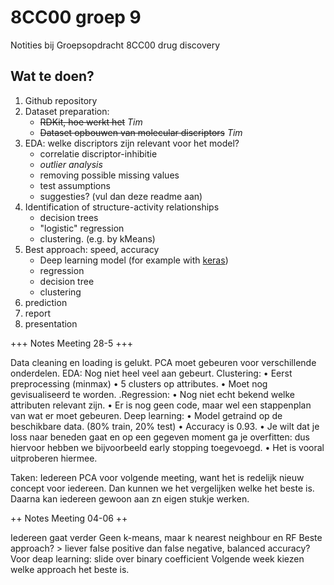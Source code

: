 # 8CC00 groep 9
 Notities bij Groepsopdracht 8CC00 drug discovery

## Wat te doen?
1. Github repository
2. Dataset preparation: 
    * ~~RDKit, hoe werkt het~~ _Tim_
    * ~~Dataset opbouwen van molecular discriptors~~ _Tim_
3. EDA: welke discriptors zijn relevant voor het model?
    * correlatie discriptor-inhibitie
    * _outlier analysis_
    * removing possible missing values
    * test assumptions
    * suggesties? (vul dan deze readme aan)
4. Identification of structure-activity relationships
    * decision trees
    * "logistic" regression 
    * clustering. (e.g. by kMeans)
5. Best approach: speed, accuracy
    * Deep learning model (for example with [keras](https://keras.io/getting_started/intro_to_keras_for_engineers/))
    * regression
    * decision tree
    * clustering 
6. prediction
7. report
8. presentation

+++ Notes Meeting 28-5 +++

Data cleaning en loading is gelukt.
PCA moet gebeuren voor verschillende onderdelen.
EDA: Nog niet heel veel aan gebeurt.
Clustering: 
•	Eerst preprocessing (minmax)
•	5 clusters op attributes.
•	Moet nog gevisualiseerd te worden.
.Regression:
•	Nog niet echt bekend welke attributen relevant zijn.
•	Er is nog geen code, maar wel een stappenplan van wat er moet gebeuren.
Deep learning:
•	Model getraind op de beschikbare data. (80% train, 20% test)
•	Accuracy is 0.93.
•	Je wilt dat je loss naar beneden gaat en op een gegeven moment ga je overfitten: dus hiervoor hebben we bijvoorbeeld early stopping toegevoegd.
•	Het is vooral uitproberen hiermee.

Taken:
Iedereen PCA voor volgende meeting, want het is redelijk nieuw concept voor iedereen. Dan kunnen we het vergelijken welke het beste is. Daarna kan iedereen gewoon aan zn eigen stukje werken.

++ Notes Meeting 04-06 ++

Iedereen gaat verder
Geen k-means, maar k nearest neighbour en RF
Beste approach? > liever false positive dan false negative, balanced accuracy?
Voor deap learning: slide over binary coefficient
Volgende week kiezen welke approach het beste is.

